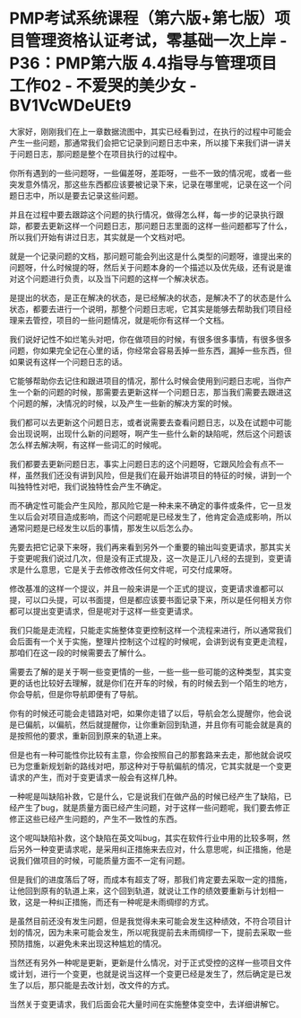 # PMP考试系统课程（第六版+第七版）项目管理资格认证考试，零基础一次上岸 - P36：PMP第六版 4.4指导与管理项目工作02 - 不爱哭的美少女 - BV1VcWDeUEt9

大家好，刚刚我们在上一章数据流图中，其实已经看到过，在执行的过程中可能会产生一些问题，那通常我们会把它记录到问题日志中来，所以接下来我们讲一讲关于问题日志，那问题是整个在项目执行的过程中。

你所有遇到的一些问题呀，一些偏差呀，差距呀，一些不一致的情况呢，或者一些突发意外情况，那这些东西都应该要被记录下来，记录在哪里呢，记录在这一个问题日志中，所以是要去记录这些问题。

并且在过程中要去跟踪这个问题的执行情况，做得怎么样，每一步的记录执行跟踪，都要去更新这样一个问题日志，那问题日志里面的这样一些问题都写了什么，所以我们开始有讲过日志，其实就是一个文档对吧。

就是一个记录问题的文档，那问题可能会列出这是什么类型的问题呀，谁提出来的问题呀，什么时候提的呀，然后关于问题本身的一个描述以及优先级，还有说是谁对这个问题进行负责，以及当下问题的这样一个解决状态。

是提出的状态，是正在解决的状态，是已经解决的状态，是解决不了的状态是什么状态，都要去进行一个说明，那整个问题日志呢，它其实是能够去帮助我们项目经理来去管控，项目的一些问题情况，就是呃你有这样一个文档。

我们说好记性不如烂笔头对吧，你在做项目的时候，有很多很多事情，有很多很多问题，你如果完全记在心里的话，你经常会容易丢掉一些东西，漏掉一些东西，但如果说有这样一个问题日志的话。

它能够帮助你去记住和跟进项目的情况，那什么时候会使用到问题日志呢，当你产生一个新的问题的时候，那需要去更新这样一个问题日志，那当我们需要去跟进这个问题的解，决情况的时候，以及产生一些新的解决方案的时候。

我们都可以去更新这个问题日志，或者说需要去查看问题日志，以及在试题中可能会出现说啊，出现什么新的问题呀，啊产生一些什么新的缺陷呢，然后这个问题该怎么样去解决啊，有这样一些词汇的时候呢。

我们都要去更新问题日志，事实上问题日志的这个问题呀，它跟风险会有点不一样，虽然我们还没有讲到风险，但是我们在最开始讲项目的特征的时候，讲到一个叫独特性对吧，我们说独特性会产生不确定。

而不确定性可能会产生风险，那风险它是一种未来不确定的事件或条件，它一旦发生以后会对项目造成影响，而这个问题呢是已经发生了，他肯定会造成影响，所以通常问题是已经发生以后的事情，那发生以后怎么办。

先要去把它记录下来呀，我们再来看到另外一个重要的输出叫变更请求，那其实关于变更呢我们说过几次，但是没有正式提及，这一次是正儿八经的去提到，变更请求是什么意思，它是关于去修改修改任何文件呢，可交付成果呀。

修改基准的这样一个提议，并且一般来讲是一个正式的提议，变更请求谁都可以提，可以口头提，可以书面提，但是都应该要书面记录下来，所以是任何相关方你都可以提出变更请求，但是呢对于这样一些变更请求。

我们只能是走流程，只能走实施整体变更控制这样一个流程来进行，所以通常我们会后面有一个关于实施，整理片控制这个过程的时候呢，会讲到说有变更走流程，那咱们在这一段的时候需要去了解什么。

需要去了解的是关于啊一些变更情的一些，一些一些一些可能的这种类型，其实变更的话也比较好去理解，就是你们在开车的时候，有的时候去到一个陌生的地方，你会导航，但是你导航即便有了导航。

你有的时候还可能会走错路对吧，如果你走错了以后，导航会怎么提醒你，他会说是已偏航，以偏航，然后就提醒你，让你重新回到轨道，并且你有可能会就是真的是按照他的要求，重新回到原来的轨道上来。

但是也有一种可能性你比较有主意，你会按照自己的那套路来去走，那他就会说哎已为您重新规划新的路线对吧，那这种对于导航偏航的情况，它其实就是一个变更请求的产生，而对于变更请求一般会有这样几种。

一种呢是叫缺陷补救，它是什么，它是说我们在做产品的时候已经产生了缺陷，已经产生了bug，就是质量方面已经产生问题，对于这样一些问题呢，我们要去修正修正这些已经产生问题的，产生不一致性的东西。

这个呢叫缺陷补救，这个缺陷在英文叫bug，其实在软件行业中用的比较多啊，然后另外一种变更请求呢，是采用纠正措施来去应对，什么意思呢，纠正措施，他是说我们做项目的时候，可能质量方面不一定有问题。

但是我们的进度落后了呀，而成本有超支了呀，那我们肯定要去采取一定的措施，让他回到原有的轨道上来，这个回到轨道，就说让工作的绩效要重新与计划相一致，这是一种纠正措施，而还有一种呢是未雨绸缪的方式。

是虽然目前还没有发生问题，但是我觉得未来可能会发生这种绩效，不符合项目计划的情况，因为未来可能会发生，所以呢我提前去未雨绸缪一下，提前去采取一些预防措施，以避免未来出现这种尴尬的情况。

当然还有另外一种呢是更新，更新是什么情况，对于正式受控的这样一些项目文件或计划，进行一个变更，也就是说当这样一个变更已经是发生了，然后确定是已发生了以后，那只能是去改计划，改文件的方式。

当然关于变更请求，我们后面会花大量时间在实施整体变空中，去详细讲解它。